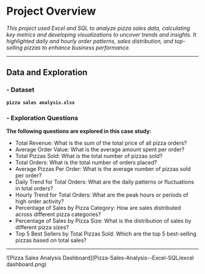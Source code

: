 # Project Overview

*This project used Excel and SQL to analyze pizza sales data, calculating key metrics and developing visualizations to uncover trends and insights. It highlighted daily and hourly order patterns, sales distribution, and top-selling pizzas to enhance business performance.*

-------------------------------------------------------------------------------------------------------------------------------------------------
## Data and Exploration

### - Dataset <br />

 **`pizza sales analysis.xlsx`** 

### - Exploration Questions <br />
 
**The following questions are explored in this case study:**

- Total Revenue: What is the sum of the total price of all pizza orders?
- Average Order Value: What is the average amount spent per order?
- Total Pizzas Sold: What is the total number of pizzas sold?
- Total Orders: What is the total number of orders placed?
- Average Pizzas Per Order: What is the average number of pizzas sold per order?
- Daily Trend for Total Orders: What are the daily patterns or fluctuations in total orders?
- Hourly Trend for Total Orders: What are the peak hours or periods of high order activity?
- Percentage of Sales by Pizza Category: How are sales distributed across different pizza categories?
- Percentage of Sales by Pizza Size: What is the distribution of sales by different pizza sizes?
- Top 5 Best Sellers by Total Pizzas Sold: Which are the top 5 best-selling pizzas based on total sales?

-------------------------------------------------------------------------------------------------------------------------------------------------


![Pizza Sales Analysis Dashboard](Pizza-Sales-Analysis--Excel-SQL/excel dashboard.png)

